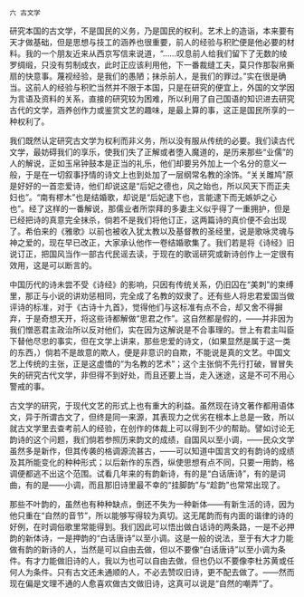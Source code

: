     六 古文学 

   研究本国的古文学，不是国民的义务，乃是国民的权利。艺术上的造诣，本来要有天才做基础，但是思想与技工的涵养也很重要，前人的经验与积贮便是他必要的材料。我的一个朋友近来从西京写信来说道，“……叹息前人给我们留下了无数的绫罗绸缎，只没有剪制成衣，此时正应该利用他，下一番裁缝工夫，莫只作那裂帛撕扇的快意事。蔑视经验，是我们的愚陋；抹杀前人，是我们的罪过。”实在很是确当。这前人的经验与积贮当然并不限于本国，只是在研究的便宜上，外国的文学因为言语及资料的关系，直接的研究较为困难，所以利用了自己国语的知识进去研究古代的文学，涵养创作力或鉴赏文艺的趣味，是最上算的事，这正是国民所享的一种权利了。

   我们既然认定研究古文学为权利而非义务，所以没有服从传统的必要。我们读古代文学，最妨碍我们的享乐，使我们失了正解或者堕入魔道的，是历来那些“业儒”的人的解说，正如玉帛钟鼓本是正当的礼乐，他们却要另外加上一个名分的意义一般，于是在一切叙事抒情的诗文上也到处加了一层纲常名教的涂饰。“关关雎鸠”原是好好的一首恋爱诗，他们却说这是“后妃之德也，风之始也，所以风天下而正夫妇也”。“南有樛木”也是结婚歌，却说是“后妃逮下也，言能逮下而无嫉妒之心也”。经了这样的一番解说，那儒业者所崇拜的多妻主义似乎得了一重拥护，但是已经把诗的真意完全抹杀，倘若不是我们将他订正，这两篇诗的真价便不会出现了。希伯来的《雅歌》以前也被收入犹太教以及基督教的圣经里，说是歌咏灵魂与神之爱的，现在早已改正，大家承认他作一卷结婚歌集了。我们若是将《诗经》旧说订正，把国风当作一部古代民谣去读，于现在的歌谣研究或新诗创作上一定很有效用，这是可以断言的。

   中国历代的诗未尝不受《诗经》的影响，只因有传统关系，仍旧囚在“美刺”的束缚里，那正与小说的讲劝惩相同，完全成了名教的奴隶了。还有些人将忠君爱国当做评诗的标准，对于《古诗十九首》，觉得他们与这标准有点不合，却又舍不得摒弃，于是奇想天开，将这些诗都解做“思君之作”。这自然都是假的，——并非因为我们憎恶君主政治所以反对他们，实在因为这解说是不合事理的。世上有君主叫臣下替他尽忠的事实，但在文学上讲来，那些忠爱的诗文，（如果显然是属于这一类的东西，）倘若不是故意的欺人，便是非意识的自欺，不能说是真的文艺。中国文艺上传统的主张，正是这虚憍的“为名教的艺术”；这个主张倘不先行打破，冒冒失失的研究古代文学，非但得不到好处，而且还要上当，走入迷途，这是不可不用心警戒的事。

   古文学的研究，于现代文艺的形式上也有重大的利益。虽然现在诗文著作都用语体文，异于所谓古文了，但终是同一来源，其表现力之优劣在根本上总是一致，所以就古文学里去查考前人的经验，在创作的体裁上可以得到不少的帮助。譬如讨论无韵诗的这个问题，我们倘若参照历来韵文的成绩，自国风以至小调，——民众文学虽然多是新作，但其传袭的格调源流甚古，——可以知道中国言文的有韵诗的成绩及其所能变化的种种形式；以后新作的东西，纵使思想有点不同，只要一用韵，格调便都逃不出这个范围。试看几年来的有韵新诗，有的是“白话唐诗”，有的是词曲，有的是——小调，而且那旧诗里最不幸的“挂脚韵”与“趁韵”也常常出现了。

   那些不叶韵的，虽然也有种种缺点，倒还不失为一种新体——有新生活的诗，因为他只重在“自然的音节”，所以能够写得较为真切。这无尾韵而有内面的谐律的诗的好例，在时调俗歌里常能得到。我们因此可以悟出做白话诗的两条路，一是不必押韵的新体诗，一是押韵的“白话唐诗”以至小调。这是一般的说法，至于有大才力能做有韵的新诗的人，当然是可以自由去做，但以不要像“白话唐诗”以至小调为条件。有才力能做旧诗的人，我以为也可以自由去做，但也仍以不要像李杜苏黄或任何人为条件。只有古文还未通顺的人，不必去赞叹旧诗，更不配去做了。——然而现在偏是文理不通的人愈喜欢做古文做旧诗，这真可以说是“自然的嘲弄”了。

